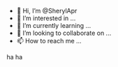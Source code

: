 - 👋 Hi, I’m @SherylApr
- 👀 I’m interested in ...
- 🌱 I’m currently learning ...
- 💞️ I’m looking to collaborate on ...
- 📫 How to reach me ...

<!---
SherylApr/SherylApr is a ✨ special ✨ repository because its `README.md` (this file) appears on your GitHub profile.
You can click the Preview link to take a look at your changes.
--->ha ha
